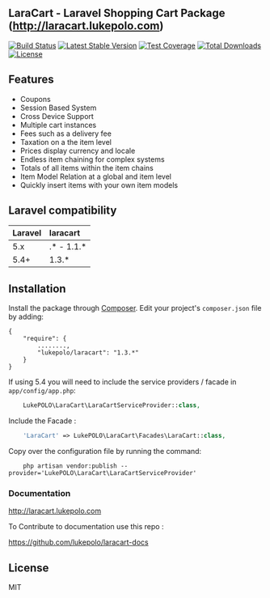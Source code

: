 ## LaraCart - Laravel Shopping Cart Package (<a href="http://laracart.lukepolo.com/">http://laracart.lukepolo.com</a>)
[![Build Status](https://travis-ci.org/lukepolo/laracart.svg?branch=master)](https://travis-ci.org/lukepolo/laracart) 
[![Latest Stable Version](https://poser.pugx.org/lukepolo/laracart/v/stable)](https://packagist.org/packages/lukepolo/laracart)
[![Test Coverage](https://codeclimate.com/github/lukepolo/laracart/badges/coverage.svg)](https://codeclimate.com/github/lukepolo/laracart/coverage)
[![Total Downloads](https://poser.pugx.org/lukepolo/laracart/downloads)](https://packagist.org/packages/lukepolo/laracart) [![License](https://poser.pugx.org/lukepolo/laracart/license)](https://packagist.org/packages/lukepolo/laracart)

## Features
* Coupons
* Session Based System
* Cross Device Support
* Multiple cart instances
* Fees such as a delivery fee
* Taxation on a the item level
* Prices display currency and locale
* Endless item chaining for complex systems
* Totals of all items within the item chains
* Item Model Relation at a global and item level
* Quickly insert items with your own item models 

## Laravel compatibility

 Laravel  | laracart
:---------|:----------
 5.x      | .* - 1.1.*
 5.4+     | 1.3.*
 


## Installation

Install the package through [Composer](http://getcomposer.org/). Edit your project's `composer.json` file by adding:

    {
	    "require": {
	        ........,
	        "lukepolo/laracart": "1.3.*"
	    }
    }

If using 5.4 you will need to include the service providers / facade in `app/config/app.php`:

```php
	LukePOLO\LaraCart\LaraCartServiceProvider::class,
```

Include the Facade :

```php
	'LaraCart' => LukePOLO\LaraCart\Facades\LaraCart::class,
```

Copy over the configuration file by running the command:

```
    php artisan vendor:publish --provider='LukePOLO\LaraCart\LaraCartServiceProvider' 
```

### Documentation
<a href="http://laracart.lukepolo.com/">http://laracart.lukepolo.com</a>

To Contribute to documentation use this repo : 

https://github.com/lukepolo/laracart-docs

License
----
MIT
